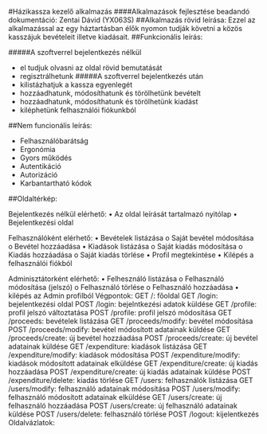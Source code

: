 #Házikassza kezelő alkalmazás
####Alkalmazások fejlesztése beadandó dokumentáció: Zentai Dávid (YX063S)
##Alkalmazás rövid leírása: 
Ezzel az alkalmazással az egy háztartásban élők nyomon tudják követni a közös kasszájuk bevételeit illetve kiadásait.
##Funkcionális leírás:

#####A szoftverrel bejelentkezés nélkül
+ el tudjuk olvasni az oldal rövid bemutatását
+ regisztrálhetunk
#####A szoftverrel bejelentkezés után
+ kilistázhatjuk a kassza egyenlegét
+ hozzáadhatunk, módosíthatunk és törölhetünk bevételt
+ hozzáadhatunk, módosíthatunk és törölhetünk kiadást
+ kiléphetünk felhasználói fiókunkból


##Nem funcionális leírás:
+ Felhasználóbarátság
+ Ergonómia
+ Gyors működés
+ Autentikáció
+ Autorizáció
+ Karbantartható kódok

##Oldaltérkép:

Bejelentkezés nélkül elérhető:
•	Az oldal leírását tartalmazó nyitólap
•	Bejelentkezési oldal

Felhasználóként elérhető:
•	Bevételek listázása
o	Saját bevétel módosítása
o	Bevétel hozzáadása
•	Kiadások listázása
o	Saját kiadás módosítása
o	Kiadás hozzáadása
o	Saját kiadás törlése
•	Profil megtekintése
•	Kilépés a felhasználói fiókból

Adminisztátorként elérhető:
•	Felhesználó listázása
o	Felhasználó módosítása (jelszó)
o	Felhasználó törlése
o	Felhasználó hozzáadása
•	kilépés az Admin profilból
Végpontok:
GET /: főoldal 
GET /login: bejelentkezési oldal 
POST /login: bejelntkezési adatok küldése 
GET /profile: profil jelszó változtatása 
POST /profile: profil jelszó módosítása 
GET /proceeds: bevételek listázása 
GET /proceeds/modify: bevétel módosítása 
POST /proceeds/modify: bevétel módosított adatainak küldése 
GET /proceeds/create: új bevétel hozzáadása 
POST /proceeds/create: új bevétel adatainak küldése 
GET /expenditure: kiadások listázása 
GET /expenditure/modify: kiadások módosítása 
POST /expenditure/modify: kiadások módosított adatainak elküldése 
GET /expenditure/create: új kiadás hozzáadása 
POST /expenditure/create: új kiadás adatainak küldése 
POST /expenditure/delete: kiadás törlése 
GET /users: felhasználók listázása 
GET /users/modify: felhasználó adatainak módosítása 
POST /users/modify: felhasználó módosított adatainak elküldése 
GET /users/create: új felhasználó hozzáadása 
POST /users/create: új felhasználó adatainak küldése 
POST /users/delete: felhasználó törlése 
POST /logout: kijelentkezés
Oldalvázlatok:
